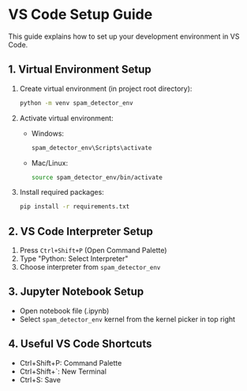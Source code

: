 # VS Code Setup Guide
This guide explains how to set up your development environment in VS Code.

## 1. Virtual Environment Setup
1. Create virtual environment (in project root directory):
   ```bash
   python -m venv spam_detector_env
   ```

2. Activate virtual environment:
   - Windows:
     ```bash
     spam_detector_env\Scripts\activate
     ```
   - Mac/Linux:
     ```bash
     source spam_detector_env/bin/activate
     ```

3. Install required packages:
   ```bash
   pip install -r requirements.txt
   ```

## 2. VS Code Interpreter Setup
1. Press `Ctrl+Shift+P` (Open Command Palette)
2. Type "Python: Select Interpreter"
3. Choose interpreter from `spam_detector_env`

## 3. Jupyter Notebook Setup
- Open notebook file (.ipynb)
- Select `spam_detector_env` kernel from the kernel picker in top right

## 4. Useful VS Code Shortcuts
- Ctrl+Shift+P: Command Palette
- Ctrl+Shift+`: New Terminal
- Ctrl+S: Save
